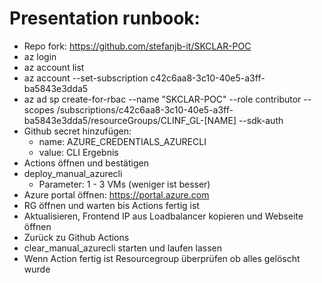 # Presentation runbook:

- Repo fork: https://github.com/stefanjb-it/SKCLAR-POC
- az login
- az account list
- az account --set-subscription c42c6aa8-3c10-40e5-a3ff-ba5843e3dda5
- az ad sp create-for-rbac --name "SKCLAR-POC" --role contributor --scopes /subscriptions/c42c6aa8-3c10-40e5-a3ff-ba5843e3dda5/resourceGroups/CLINF_GL-[NAME] --sdk-auth
- Github secret hinzufügen:
  - name: AZURE_CREDENTIALS_AZURECLI
  - value: CLI Ergebnis
- Actions öffnen und bestätigen
- deploy_manual_azurecli
  - Parameter: 1 - 3 VMs (weniger ist besser)
- Azure portal öffnen: https://portal.azure.com
- RG öffnen und warten bis Actions fertig ist
- Aktualisieren, Frontend IP aus Loadbalancer kopieren und Webseite öffnen
- Zurück zu Github Actions
- clear_manual_azurecli starten und laufen lassen
- Wenn Action fertig ist Resourcegroup überprüfen ob alles gelöscht wurde
